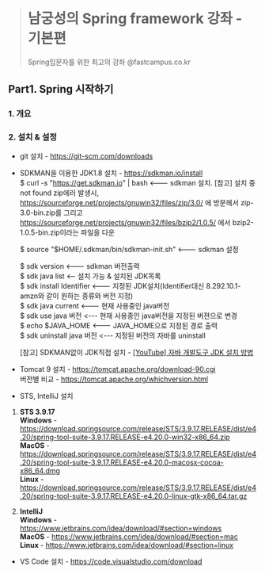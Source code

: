 > # 남궁성의 Spring framework 강좌 - 기본편
> Spring입문자를 위한 최고의 강좌  @fastcampus.co.kr                    

## Part1. Spring 시작하기
### 1. 개요

### 2. 설치 & 설정
- git 설치 - https://git-scm.com/downloads 
- SDKMAN을 이용한 JDK1.8 설치 - https://sdkman.io/install  
  $ curl -s "https://get.sdkman.io" | bash <--- sdkman 설치. 
  [참고] 설치 중 not found zip에러 발생시, https://sourceforge.net/projects/gnuwin32/files/zip/3.0/ 에 방문헤서 zip-3.0-bin.zip를 
        그리고 https://sourceforge.net/projects/gnuwin32/files/bzip2/1.0.5/ 에서 bzip2-1.0.5-bin.zip이라는 파일을 다운
  
  $ source "$HOME/.sdkman/bin/sdkman-init.sh" <--- sdkman 설정
  
  $ sdk version  <--- sdkman 버전출력  
  $ sdk java list  <-- 설치 가능 & 설치된 JDK목록  
  $ sdk install Identifier <--- 지정된 JDK설치(Identifier대신 8.292.10.1-amzn와 같이 원하는 종류와 버전 지정)  
  $ sdk java current <--- 현재 사용중인 java버전  
  $ sdk use java 버전 <--- 현재 사용중인 java버전을 지정된 버젼으로 변경  
  $ echo $JAVA_HOME <--- JAVA_HOME으로 지정된 경로 출력  
  $ sdk uninstall java 버전  <--- 지정된 버전의 자바를 uninstall  

  
  [참고] SDKMAN없이 JDK직접 설치 - [\[YouTube\] 자바 개발도구 JDK 설치 방법](https://youtu.be/Q1AGokud_x4)

- Tomcat 9 설치 - https://tomcat.apache.org/download-90.cgi  
  버전별 비교 - https://tomcat.apache.org/whichversion.html
  
- STS, IntelliJ 설치    
1. **STS 3.9.17**  
**Windows** - https://download.springsource.com/release/STS/3.9.17.RELEASE/dist/e4.20/spring-tool-suite-3.9.17.RELEASE-e4.20.0-win32-x86_64.zip  
**MacOS** - https://download.springsource.com/release/STS/3.9.17.RELEASE/dist/e4.20/spring-tool-suite-3.9.17.RELEASE-e4.20.0-macosx-cocoa-x86_64.dmg  
**Linux** - https://download.springsource.com/release/STS/3.9.17.RELEASE/dist/e4.20/spring-tool-suite-3.9.17.RELEASE-e4.20.0-linux-gtk-x86_64.tar.gz  

2. **IntelliJ**   
**Windows** - https://www.jetbrains.com/idea/download/#section=windows  
**MacOS** - https://www.jetbrains.com/idea/download/#section=mac  
**Linux** - https://www.jetbrains.com/idea/download/#section=linux  

- VS Code 설치 - https://code.visualstudio.com/download
